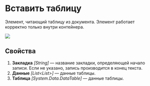 # Вставить таблицу

Элемент, читающий таблицу из документа. Элемент работает корректно только внутри контейнера.

![](<../../../.gitbook/assets1/windows_items/>)


## Свойства

1. **Закладка** *[String]* — название закладки, определяющей начало записи. Если не указано, запись производится в конец текста.
2. **Данные** *[List<List<string>>]* — данные таблицы.
3. **Таблица** *[System.Data.DataTable]* — данные таблицы.
